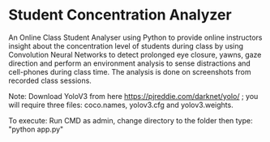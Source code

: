 # Student Concentration Analyzer

An Online Class Student Analyser using Python to provide online instructors insight about the concentration level of students during class by using Convolution Neural Networks to detect prolonged eye closure, yawns, gaze direction and perform an environment analysis to sense distractions and cell-phones during class time. The analysis is done on screenshots from recorded class sessions.

Note:
Download YoloV3 from here https://pjreddie.com/darknet/yolo/ ; you will require three files: coco.names, yolov3.cfg and yolov3.weights.

To execute: Run CMD as admin, change directory to the folder then type: "python app.py"

